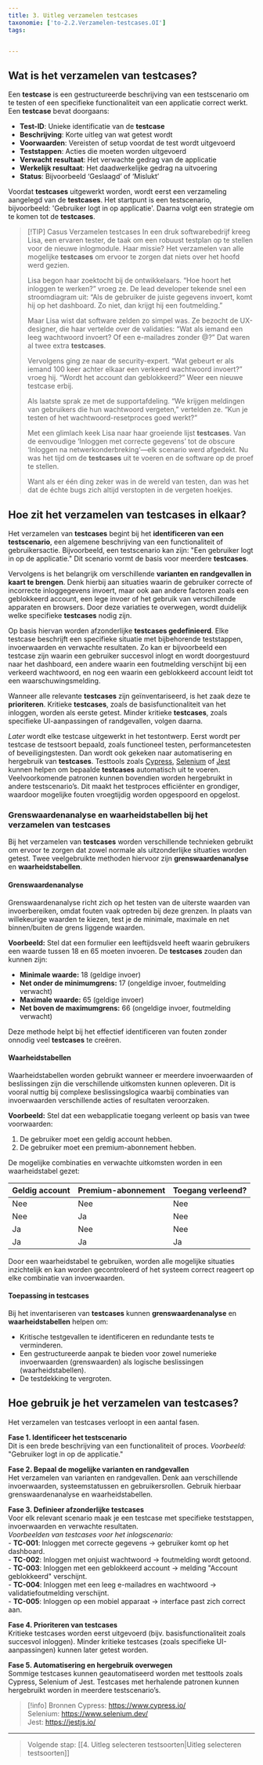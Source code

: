 ```yaml
---
title: 3. Uitleg verzamelen testcases
taxonomie: ['to-2.2.Verzamelen-testcases.OI']
tags:


---
```


## Wat is het verzamelen van testcases?
Een **testcase** is een gestructureerde beschrijving van een testscenario om te testen of een specifieke functionaliteit van een applicatie correct werkt. Een **testcase** bevat doorgaans:  
- **Test-ID**: Unieke identificatie van de **testcase**  
- **Beschrijving**: Korte uitleg van wat getest wordt  
- **Voorwaarden**: Vereisten of setup voordat de test wordt uitgevoerd  
- **Teststappen**: Acties die moeten worden uitgevoerd  
- **Verwacht resultaat**: Het verwachte gedrag van de applicatie  
- **Werkelijk resultaat**: Het daadwerkelijke gedrag na uitvoering  
- **Status**: Bijvoorbeeld ‘Geslaagd’ of ‘Mislukt’ 

Voordat **testcases** uitgewerkt worden, wordt eerst een verzameling aangelegd van de **testcases**. Het startpunt is een testscenario, bijvoorbeeld: 'Gebruiker logt in op applicatie'. Daarna volgt een strategie om te komen tot de **testcases**.

> [!TIP] Casus Verzamelen testcases
> In een druk softwarebedrijf kreeg Lisa, een ervaren tester, de taak om een robuust testplan op te stellen voor de nieuwe inlogmodule. Haar missie? Het verzamelen van alle mogelijke **testcases** om ervoor te zorgen dat niets over het hoofd werd gezien.  
> 
> Lisa begon haar zoektocht bij de ontwikkelaars. “Hoe hoort het inloggen te werken?” vroeg ze. De lead developer tekende snel een stroomdiagram uit: “Als de gebruiker de juiste gegevens invoert, komt hij op het dashboard. Zo niet, dan krijgt hij een foutmelding.”  
> 
> Maar Lisa wist dat software zelden zo simpel was. Ze bezocht de UX-designer, die haar vertelde over de validaties: “Wat als iemand een leeg wachtwoord invoert? Of een e-mailadres zonder @?” Dat waren al twee extra **testcases**.  
> 
> Vervolgens ging ze naar de security-expert. “Wat gebeurt er als iemand 100 keer achter elkaar een verkeerd wachtwoord invoert?” vroeg hij. “Wordt het account dan geblokkeerd?” Weer een nieuwe testcase erbij.  
> 
> Als laatste sprak ze met de supportafdeling. “We krijgen meldingen van gebruikers die hun wachtwoord vergeten,” vertelden ze. “Kun je testen of het wachtwoord-resetproces goed werkt?”  
> 
> Met een glimlach keek Lisa naar haar groeiende lijst **testcases**. Van de eenvoudige ‘Inloggen met correcte gegevens’ tot de obscure ‘Inloggen na netwerkonderbreking’—elk scenario werd afgedekt. Nu was het tijd om de **testcases** uit te voeren en de software op de proef te stellen.  
> 
> Want als er één ding zeker was in de wereld van testen, dan was het dat de échte bugs zich altijd verstopten in de vergeten hoekjes.  

## Hoe zit het verzamelen van testcases in elkaar?
Het verzamelen van **testcases** begint bij het **identificeren van een testscenario**, een algemene beschrijving van een functionaliteit of gebruikersactie. Bijvoorbeeld, een testscenario kan zijn: "Een gebruiker logt in op de applicatie." Dit scenario vormt de basis voor meerdere **testcases**.  

Vervolgens is het belangrijk om verschillende **varianten en randgevallen in kaart te brengen**. Denk hierbij aan situaties waarin de gebruiker correcte of incorrecte inloggegevens invoert, maar ook aan andere factoren zoals een geblokkeerd account, een lege invoer of het gebruik van verschillende apparaten en browsers. Door deze variaties te overwegen, wordt duidelijk welke specifieke **testcases** nodig zijn.  

Op basis hiervan worden afzonderlijke **testcases gedefinieerd**. Elke testcase beschrijft een specifieke situatie met bijbehorende teststappen, invoerwaarden en verwachte resultaten. Zo kan er bijvoorbeeld een testcase zijn waarin een gebruiker succesvol inlogt en wordt doorgestuurd naar het dashboard, een andere waarin een foutmelding verschijnt bij een verkeerd wachtwoord, en nog een waarin een geblokkeerd account leidt tot een waarschuwingsmelding.  

Wanneer alle relevante **testcases** zijn geïnventariseerd, is het zaak deze te **prioriteren**. Kritieke **testcases**, zoals de basisfunctionaliteit van het inloggen, worden als eerste getest. Minder kritieke **testcases**, zoals specifieke UI-aanpassingen of randgevallen, volgen daarna.  

*Later* wordt elke testcase uitgewerkt in het testontwerp. Eerst wordt per testcase de testsoort bepaald, zoals functioneel testen, performancetesten of beveiligingstesten. Dan wordt ook gekeken naar automatisering en hergebruik van **testcases**. Testtools zoals [Cypress](https://www.cypress.io), [Selenium](https://www.selenium.dev) of [Jest](https://jestjs.io) kunnen helpen om bepaalde **testcases** automatisch uit te voeren. Veelvoorkomende patronen kunnen bovendien worden hergebruikt in andere testscenario’s. Dit maakt het testproces efficiënter en grondiger, waardoor mogelijke fouten vroegtijdig worden opgespoord en opgelost.

### Grenswaardenanalyse en waarheidstabellen bij het verzamelen van testcases  
Bij het verzamelen van **testcases** worden verschillende technieken gebruikt om ervoor te zorgen dat zowel normale als uitzonderlijke situaties worden getest. Twee veelgebruikte methoden hiervoor zijn **grenswaardenanalyse** en **waarheidstabellen**.  

#### Grenswaardenanalyse  
Grenswaardenanalyse richt zich op het testen van de uiterste waarden van invoerbereiken, omdat fouten vaak optreden bij deze grenzen. In plaats van willekeurige waarden te kiezen, test je de minimale, maximale en net binnen/buiten de grens liggende waarden.  

**Voorbeeld:** Stel dat een formulier een leeftijdsveld heeft waarin gebruikers een waarde tussen 18 en 65 moeten invoeren. De **testcases** zouden dan kunnen zijn:  
- **Minimale waarde:** 18 (geldige invoer)  
- **Net onder de minimumgrens:** 17 (ongeldige invoer, foutmelding verwacht)  
- **Maximale waarde:** 65 (geldige invoer)  
- **Net boven de maximumgrens:** 66 (ongeldige invoer, foutmelding verwacht)  

Deze methode helpt bij het effectief identificeren van fouten zonder onnodig veel **testcases** te creëren.  

#### Waarheidstabellen   
Waarheidstabellen worden gebruikt wanneer er meerdere invoerwaarden of beslissingen zijn die verschillende uitkomsten kunnen opleveren. Dit is vooral nuttig bij complexe beslissingslogica waarbij combinaties van invoerwaarden verschillende acties of resultaten veroorzaken.  

**Voorbeeld:** Stel dat een webapplicatie toegang verleent op basis van twee voorwaarden:  
1. De gebruiker moet een geldig account hebben.  
2. De gebruiker moet een premium-abonnement hebben.  

De mogelijke combinaties en verwachte uitkomsten worden in een waarheidstabel gezet:  

| Geldig account | Premium-abonnement | Toegang verleend? |
|---------------|-------------------|------------------|
| Nee           | Nee               | Nee              |
| Nee           | Ja                | Nee              |
| Ja            | Nee               | Nee              |
| Ja            | Ja                | Ja               |

Door een waarheidstabel te gebruiken, worden alle mogelijke situaties inzichtelijk en kan worden gecontroleerd of het systeem correct reageert op elke combinatie van invoerwaarden.  

#### Toepassing in testcases 
Bij het inventariseren van **testcases** kunnen **grenswaardenanalyse** en **waarheidstabellen** helpen om:  
- Kritische testgevallen te identificeren en redundante tests te verminderen.  
- Een gestructureerde aanpak te bieden voor zowel numerieke invoerwaarden (grenswaarden) als logische beslissingen (waarheidstabellen).  
- De testdekking te vergroten.

## Hoe gebruik je het verzamelen van testcases?
Het verzamelen van testcases verloopt in een aantal fasen.

**Fase 1. Identificeer het testscenario**  
Dit is een brede beschrijving van een functionaliteit of proces. *Voorbeeld:* "Gebruiker logt in op de applicatie."

**Fase 2. Bepaal de mogelijke varianten en randgevallen**  
Het verzamelen van varianten en randgevallen. Denk aan verschillende invoerwaarden, systeemstatussen en gebruikersrollen. Gebruik hierbaar grenswaardenanalyse en waarheidstabellen.

**Fase 3. Definieer afzonderlijke testcases**  
Voor elk relevant scenario maak je een testcase met specifieke teststappen, invoerwaarden en verwachte resultaten.  
*Voorbeelden van testcases voor het inlogscenario:*  
    - **TC-001**: Inloggen met correcte gegevens → gebruiker komt op het dashboard.  
    - **TC-002**: Inloggen met onjuist wachtwoord → foutmelding wordt getoond.  
    - **TC-003**: Inloggen met een geblokkeerd account → melding "Account geblokkeerd" verschijnt.  
    - **TC-004**: Inloggen met een leeg e-mailadres en wachtwoord → validatiefoutmelding verschijnt.  
    - **TC-005**: Inloggen op een mobiel apparaat → interface past zich correct aan.  

**Fase 4. Prioriteren van testcases**  
Kritieke testcases worden eerst uitgevoerd (bijv. basisfunctionaliteit zoals succesvol inloggen). Minder kritieke testcases (zoals specifieke UI-aanpassingen) kunnen later getest worden.

**Fase 5. Automatisering en hergebruik overwegen**  
Sommige testcases kunnen geautomatiseerd worden met testtools zoals Cypress, Selenium of Jest. Testcases met herhalende patronen kunnen hergebruikt worden in meerdere testscenario’s.

> [!info] Bronnen
> Cypress: https://www.cypress.io/ \
> Selenium: https://www.selenium.dev/ \
> Jest: https://jestjs.io/

---

> Volgende stap: [[4. Uitleg selecteren testsoorten|Uitleg selecteren testsoorten]]
